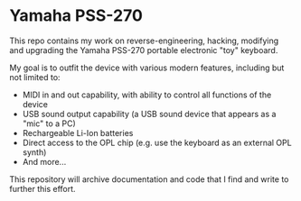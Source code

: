 # Yamaha PSS-270

This repo contains my work on reverse-engineering, hacking, modifying and upgrading the Yamaha PSS-270 portable electronic "toy" keyboard.

My goal is to outfit the device with various modern features, including but not limited to:

* MIDI in and out capability, with ability to control all functions of the device
* USB sound output capability (a USB sound device that appears as a "mic" to a PC)
* Rechargeable Li-Ion batteries
* Direct access to the OPL chip (e.g. use the keyboard as an external OPL synth)
* And more...

This repository will archive documentation and code that I find and write to further this effort.
